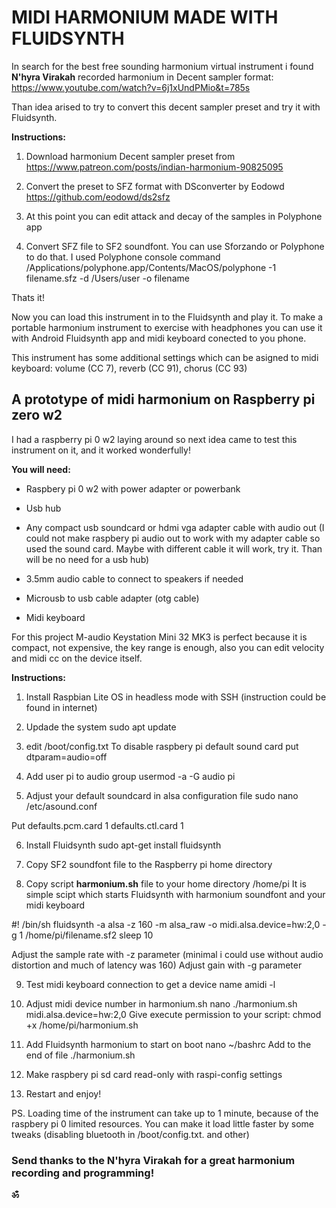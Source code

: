 # MIDI HARMONIUM MADE WITH FLUIDSYNTH


In search for the best free sounding harmonium virtual instrument i found **N'hyra Virakah** recorded harmonium in Decent sampler format:
https://www.youtube.com/watch?v=6j1xUndPMio&t=785s

Than idea arised to try to convert this decent sampler preset and try it with Fluidsynth.


**Instructions:**

1. Download harmonium Decent sampler preset from
https://www.patreon.com/posts/indian-harmonium-90825095

2. Convert the preset to SFZ format with DSconverter by Eodowd
https://github.com/eodowd/ds2sfz

3. At this point you can edit attack and decay of the samples in Polyphone app

3. Convert SFZ file to SF2 soundfont. You can use Sforzando or Polyphone to do that.
I used Polyphone console command
/Applications/polyphone.app/Contents/MacOS/polyphone -1 filename.sfz -d /Users/user -o filename     

Thats it! 

Now you can load this instrument in to the Fluidsynth and play it. To make a portable harmonium instrument to exercise with headphones you can use it with Android Fluidsynth app and midi keyboard conected to you phone.

This instrument has some additional settings which can be asigned to midi keyboard: volume (CC 7), reverb (CC 91), chorus (CC 93)



## A prototype of midi harmonium on Raspberry pi zero w2 

I had a raspberry pi 0 w2 laying around so next idea came to test this instrument on it, and it worked wonderfully!



**You will need:**


 - Raspbery pi 0 w2 with power adapter or powerbank

 - Usb hub

 - Any compact usb soundcard or hdmi vga adapter cable with audio out (I could not make raspbery pi audio out to work with my adapter cable so used the sound card. Maybe with different cable it will work, try it. Than will be no need for a usb hub)
 
 - 3.5mm audio cable to connect to speakers if needed

 - Microusb to usb cable adapter (otg cable)

 - Midi keyboard

For this project M-audio Keystation Mini 32 MK3 is perfect because it is compact, not expensive, the key range is enough, also you can edit velocity and midi cc on the device itself.



**Instructions:**


1. Install Raspbian Lite OS in headless mode with SSH (instruction could be found in internet)

2. Updade the system
   sudo apt update 

4. edit /boot/config.txt
  To disable raspbery pi default sound card
  put dtparam=audio=off

5. Add user pi to audio group
  usermod -a -G audio pi

6. Adjust your default soundcard in alsa configuration file
  sudo nano /etc/asound.conf

  Put 
  defaults.pcm.card 1
  defaults.ctl.card 1

6. Install Fluidsynth
  sudo apt-get install fluidsynth

7. Copy SF2 soundfont file to the Raspberry pi home directory

8. Copy script **harmonium.sh** file to your home directory /home/pi
  It is simple scipt which starts Fluidsynth with harmonium soundfont and your midi keyboard
  
  #! /bin/sh
  fluidsynth -a alsa -z 160 -m alsa_raw -o midi.alsa.device=hw:2,0 -g 1 /home/pi/filename.sf2
  sleep 10

  Adjust the sample rate with -z parameter (minimal i could use without audio distortion and much of latency was 160)
  Adjust gain with -g parameter

9. Test midi keyboard connection to get a device name
  amidi -l 

10. Adjust midi device number in harmonium.sh
  nano ./harmonium.sh
  midi.alsa.device=hw:2,0
  Give execute permission to your script: chmod +x /home/pi/harmonium.sh

11. Add Fluidsynth harmonium to start on boot
  nano ~/bashrc
  Add to the end of file ./harmonium.sh

12. Make raspbery pi sd card read-only with raspi-config settings

13. Restart and enjoy!

PS. Loading time of the instrument can take up to 1 minute, because of the raspbery pi 0 limited resources. 
You can make it load little faster by some tweaks (disabling bluetooth in /boot/config.txt. and other)

### Send thanks to the N'hyra Virakah for a great harmonium recording and programming! 

**ॐ**








